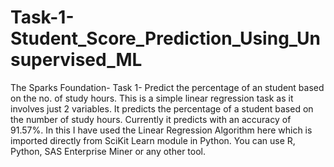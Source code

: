 # Task-1-Student_Score_Prediction_Using_Unsupervised_ML
The Sparks Foundation- Task 1- Predict the percentage of an student based on the no. of study hours.
This is a simple linear regression task as it involves just 2 variables. It predicts the percentage of a student based on the number of study hours. Currently it predicts with an accuracy of 91.57%. In this I have used the Linear Regression Algorithm here which is imported directly from SciKit Learn module in Python. You can use R, Python, SAS Enterprise Miner or any other tool.
